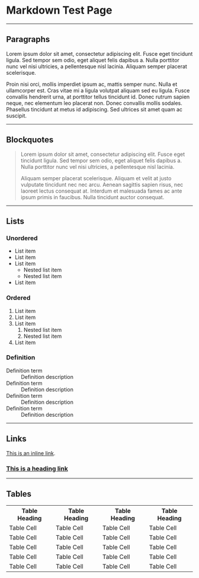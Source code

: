 # Markdown Test Page
----

## Paragraphs

Lorem ipsum dolor sit amet, consectetur adipiscing elit. Fusce eget tincidunt ligula. Sed tempor sem odio, eget aliquet felis dapibus a. Nulla porttitor nunc vel nisi ultricies, a pellentesque nisl lacinia. Aliquam semper placerat scelerisque.

Proin nisi orci, mollis imperdiet ipsum ac, mattis semper nunc. Nulla et ullamcorper est. Cras vitae mi a ligula volutpat aliquam sed eu ligula. Fusce convallis hendrerit urna, at porttitor tellus tincidunt id. Donec rutrum sapien neque, nec elementum leo placerat non. Donec convallis mollis sodales. Phasellus tincidunt at metus id adipiscing. Sed ultrices sit amet quam ac suscipit.

----

## Blockquotes
> Lorem ipsum dolor sit amet, consectetur adipiscing elit. Fusce eget tincidunt ligula. Sed tempor sem odio, eget aliquet felis dapibus a. Nulla porttitor nunc vel nisi ultricies, a pellentesque nisl lacinia.
>
> Aliquam semper placerat scelerisque. Aliquam et velit at justo vulputate tincidunt nec nec arcu. Aenean sagittis sapien risus, nec laoreet lectus consequat at. Interdum et malesuada fames ac ante ipsum primis in faucibus. Nulla tincidunt auctor consequat.

----

## Lists

### Unordered

- List item
- List item
- List item
    - Nested list item
    - Nested list item
- List item

### Ordered

1. List item
2. List item
3. List item
    1. Nested list item
    2. Nested list item
4. List item

### Definition

<dl>
    <dt>Definition term</dt>
    <dd>Definition description</dd>
    <dt>Definition term</dt>
    <dd>Definition description</dd>
    <dt>Definition term</dt>
    <dd>Definition description</dd>
    <dt>Definition term</dt>
    <dd>Definition description</dd>
</dl>

----

## Links

[This is an inline link](#).

### [This is a heading link](#)

----

## Tables

<table>
    <tbody>
        <tr>
            <th>Table Heading</th>
            <th>Table Heading</th>
            <th>Table Heading</th>
            <th>Table Heading</th>
        </tr>
        <tr>
            <td>Table Cell</td>
            <td>Table Cell</td>
            <td>Table Cell</td>
            <td>Table Cell</td>
        </tr>
        <tr>
            <td>Table Cell</td>
            <td>Table Cell</td>
            <td>Table Cell</td>
            <td>Table Cell</td>
        </tr>
        <tr>
            <td>Table Cell</td>
            <td>Table Cell</td>
            <td>Table Cell</td>
            <td>Table Cell</td>
        </tr>
        <tr>
            <td>Table Cell</td>
            <td>Table Cell</td>
            <td>Table Cell</td>
            <td>Table Cell</td>
        </tr>
        <tr>
            <td>Table Cell</td>
            <td>Table Cell</td>
            <td>Table Cell</td>
            <td>Table Cell</td>
        </tr>
    </tbody>
</table>



